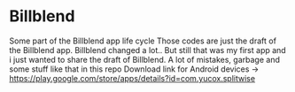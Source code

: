 # Billblend
Some part of the Billblend app life cycle
Those codes are just the draft of the Billblend app. Billblend changed a lot.. But still that was my first app and i just wanted to share the draft of Billblend.
A lot of mistakes, garbage and some stuff like that in this repo
Download link for Android devices -> https://play.google.com/store/apps/details?id=com.yucox.splitwise
